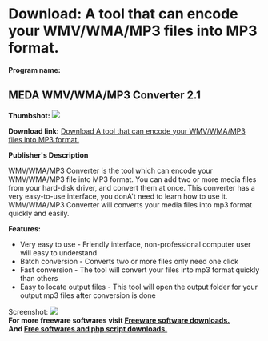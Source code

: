# Download: A tool that can encode your WMV/WMA/MP3 files into MP3 format.

**Program name:**

## MEDA WMV/WMA/MP3 Converter 2.1

  
**Thumbshot:** ![](http://www.freewarefiles.com/screenshot/medaaudioconverter_md.gif)   
  
**Download link:** [Download A tool that can encode your WMV/WMA/MP3 files into MP3 format.](http://freesoftwares.boysofts.com/MEDA-WMVWMAMP-Converter_program_22485.html)  
  


**Publisher's Description**  
  


WMV/WMA/MP3 Converter is the tool which can encode your WMV/WMA/MP3 file into MP3 format. You can add two or more media files from your hard-disk driver, and convert them at once. This converter has a very easy-to-use interface, you donA't need to learn how to use it. WMV/WMA/MP3 Converter will converts your media files into mp3 format quickly and easily. 

**Features:**

  * Very easy to use - Friendly interface, non-professional computer user will easy to understand 
  * Batch conversion - Converts two or more files only need one click 
  * Fast conversion - The tool will convert your files into mp3 format quickly than others 
  * Easy to locate output files - This tool will open the output folder for your output mp3 files after conversion is done 

  
  
Screenshot: ![](http://www.freewarefiles.com/screenshot/medaaudioconverter.gif)   
**For more freeware softwares visit [Freeware software downloads.](http://freesoftwares.boysofts.com/)**   
**And [Free softwares and php script downloads.](http://www.boysofts.com/)**
